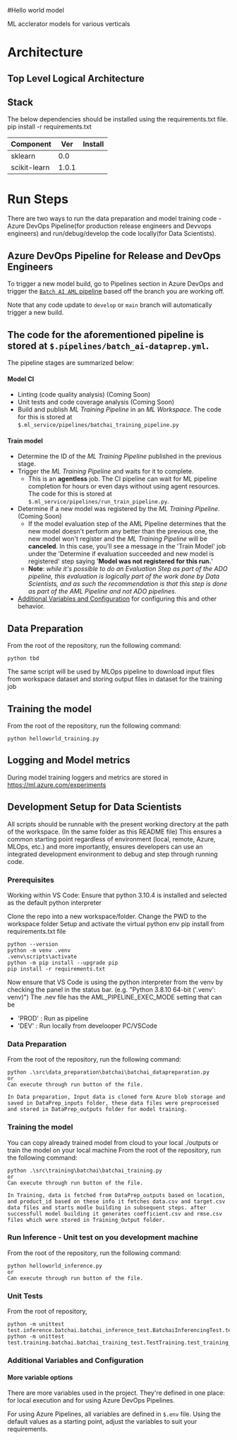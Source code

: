 #Hello world model

ML acclerator models for various verticals

# Architecture

## Top Level Logical Architecture 

## Stack
The below dependencies should be installed using the requirements.txt file.  
pip install -r requirements.txt

| Component         | Ver           | Install   |
| ------------- | ------------- | ------------- |     
| sklearn |0.0 |  |
| scikit-learn | 1.0.1 |  |

# Run Steps
There are two ways to run the data preparation and model training code - Azure DevOps Pipeline(for production release engineers and Devvops engineers) and run/debug/develop the code locally(for Data Scientists).

## Azure DevOps Pipeline for Release and DevOps Engineers
To trigger a new model build, go to Pipelines section in Azure DevOps and trigger the [`Batch AI AML` pipeline](https://dev.azure.com/PPGit/Digital%20Data%20Science/_build?definitionId=1397) based off the branch you are working off. 

Note that any code update to `develop` or `main` branch will automatically trigger a new build.

## The code for the aforementioned pipeline is stored at `$.pipelines/batch_ai-dataprep.yml`.

The pipeline stages are summarized below:


#### Model CI

- Linting (code quality analysis) (Coming Soon)
- Unit tests and code coverage analysis (Coming Soon)
- Build and publish _ML Training Pipeline_ in an _ML Workspace_. The code for this is stored at `$.ml_service/pipelines/batchai_training_pipeline.py`

#### Train model

- Determine the ID of the _ML Training Pipeline_ published in the previous stage.
- Trigger the _ML Training Pipeline_ and waits for it to complete.
  - This is an **agentless** job. The CI pipeline can wait for ML pipeline completion for hours or even days without using agent resources. The code for this is stored at `$.ml_service/pipelines/run_train_pipeline.py`.
- Determine if a new model was registered by the _ML Training Pipeline_. (Coming Soon)
  - If the model evaluation step of the AML Pipeline determines that the new model doesn't perform any better than the previous one, the new model won't register and the _ML Training Pipeline_ will be **canceled**. In this case, you'll see a message in the 'Train Model' job under the 'Determine if evaluation succeeded and new model is registered' step saying '**Model was not registered for this run.**'
  - **Note**: *while it's possible to do an Evaluation Step as part of the ADO pipeline, this evaluation is logically part of the work done by Data Scientists, and as such the recommendation is that this step is done as part of the AML Pipeline and not ADO pipelines.*
- [Additional Variables and Configuration](#additional-variables-and-configuration) for configuring this and other behavior.

## Data Preparation

From the root of the repository, run the following command:
```
python tbd
```
The same script will be used by MLOps pipeline to download input files from workspace dataset and storing output files in dataset for the training job
## Training the model

From the root of the repository, run the following command:
```
python helloworld_training.py  
```

## Logging and Model metrics
During model training loggers and metrics are stored in https://ml.azure.com/experiments

## Development Setup for Data Scientists
All scripts should be runnable with the present working directory at the path of the workspace. (In the same folder as this README file) This ensures a common starting point regardless of environment (local, remote, Azure, MLOps, etc.) and more importantly, ensures developers can use an integrated development environment to debug and step through running code.

### Prerequisites
Working within VS Code:
Ensure that python 3.10.4 is installed and selected as the default python interpreter

Clone the repo into a new workspace/folder.
Change the PWD to the workspace folder
Setup and activate the virtual python env
pip install from requirements.txt file

```
python --version
python -m venv .venv
.venv\scripts\activate
python -m pip install --upgrade pip
pip install -r requirements.txt
```
Now ensure that VS Code is using the python interpreter from the venv by checking the panel in the status bar. (e.g. "Python 3.8.10 64-bit ('.venv': venv)")
The .nev file has the AML_PIPELINE_EXEC_MODE setting that can be 
* 'PROD' : Run as pipeline
* 'DEV' : Run locally from develooper PC/VSCode

### Data Preparation

From the root of the repository, run the following command:
```
python .\src\data_preparation\batchai\batchai_datapreparation.py
or
Can execute through run button of the file.

In Data preparation, Input data is cloned form Azure blob storage and saved in DataPrep_inputs folder, these data files were preprocessed and stored in DataPrep_outputs folder for model training.
```

### Training the model 
You can copy already trained model from cloud to your local ./outputs or train the model on your local machine
From the root of the repository, run the following command:
```
python .\src\training\batchai\batchai_training.py
or
Can execute through run button of the file.

In Training, data is fetched from DataPrep_outputs based on location, and product_id based on these info it fetches data.csv and target.csv data files and starts modle building in subsequent steps. after successfull model building it generates coefficient.csv and rmse.csv files which were stored in Training_Output folder.
```

### Run Inference - Unit test on you development machine
From the root of the repository, run the following command:
```
python helloworld_inference.py
or
Can execute through run button of the file.
```

### Unit Tests
From the root of repository,
```
python -m unittest test.inference.batchai.batchai_inference_test.BatchaiInferencingTest.test_batchinference
python -m unittest test.training.batchai.batchai_training_test.TestTraining.test_training_dataloading

```


### Additional Variables and Configuration

#### More variable options

There are more variables used in the project. They're defined in one place: for local execution and for using Azure DevOps Pipelines.

For using Azure Pipelines, all variables are defined in `$.env` file. Using the default values as a starting point, adjust the variables to suit your requirements.
